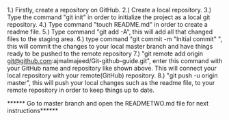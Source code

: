 1.) Firstly, create a repository on GitHub.
2.) Create a local repository.
3.) Type the command "git init" in order to initialize the project as a local git repository.
4.) Type command "touch README.md" in order to create a readme file.
5.) Type command "git add -A", this will add all that changed files to the staging area.
6.) type command "git commit -m "Initial commit" ", this will commit the changes to your  local master branch and have things ready to be pushed to the remote repository
7.) "git remote add origin git@github.com:ajmalmajeed/Git-github-guide.git", enter this command with your GitHub name and repository like shown above. This will connect your local repository with your remote(GitHub) repository.
8.) "git push -u origin master", this will push your local changes such as the readme file, to your remote repository in order to keep things up to date.

****** Go to master branch and open the READMETWO.md file for next instructions******
